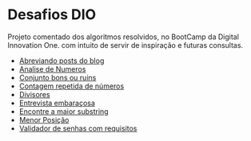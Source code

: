 # Desafios DIO
Projeto comentado dos algoritmos resolvidos, no BootCamp da Digital Innovation One.
com intuito de servir de inspiração e futuras consultas.

- [Abreviando posts do blog]()
- [Analise de Numeros]()
- [Conjunto bons ou ruins]()
- [Contagem repetida de números]()
- [Divisores]()
- [Entrevista embaraçosa]()
- [Encontre a maior substring]()
- [Menor Posição]()
- [Validador de senhas com requisitos]()
